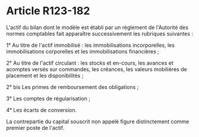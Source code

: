 # Article R123-182

<p>L'actif du bilan dont le modèle est établi par un règlement de l'Autorité des normes comptables fait apparaître successivement les rubriques suivantes :</p><p>1° Au titre de l'actif immobilisé : les immobilisations incorporelles, les immobilisations corporelles et les immobilisations financières ;</p><p>2° Au titre de l'actif circulant : les stocks et en-cours, les avances et acomptes versés sur commandes, les créances, les valeurs mobilières de placement et les disponibilités ;</p><p>2° bis Les primes de remboursement des obligations ; </p><p>3° Les comptes de régularisation ;</p><p>4° Les écarts de conversion.</p><p>La contrepartie du capital souscrit non appelé figure distinctement comme premier poste de l'actif.</p>